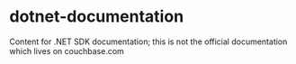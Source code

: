 # dotnet-documentation
Content for .NET SDK documentation; this is not the official documentation which lives on couchbase.com
